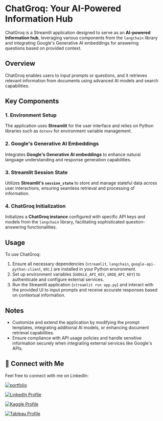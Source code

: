 # **ChatGroq: Your AI-Powered Information Hub**

ChatGroq is a Streamlit application designed to serve as an **AI-powered information hub**, leveraging various components from the `langchain` library and integrating Google's Generative AI embeddings for answering questions based on provided context.

## Overview

ChatGroq enables users to input prompts or questions, and it retrieves relevant information from documents using advanced AI models and search capabilities.

## Key Components

### 1. Environment Setup

The application uses **Streamlit** for the user interface and relies on Python libraries such as `dotenv` for environment variable management.

### 2. Google's Generative AI Embeddings

Integrates **Google's Generative AI embeddings** to enhance natural language understanding and response generation capabilities.

### 3. Streamlit Session State

Utilizes **Streamlit's `session_state`** to store and manage stateful data across user interactions, ensuring seamless retrieval and processing of information.

### 4. ChatGroq Initialization

Initializes a **ChatGroq instance** configured with specific API keys and models from the `langchain` library, facilitating sophisticated question-answering functionalities.

## Usage

To use ChatGroq:

1. Ensure all necessary dependencies (`streamlit`, `langchain`, `google-api-python-client`, etc.) are installed in your Python environment.
2. Set up environment variables (`GOOGLE_API_KEY`, `GROQ_API_KEY`) to authenticate and configure external services.
3. Run the Streamlit application (`streamlit run app.py`) and interact with the provided UI to input prompts and receive accurate responses based on contextual information.

## Notes

- Customize and extend the application by modifying the prompt templates, integrating additional AI models, or enhancing document retrieval capabilities.
- Ensure compliance with API usage policies and handle sensitive information securely when integrating external services like Google's APIs.


## 🔗 Connect with Me

Feel free to connect with me on LinkedIn:

[![portfolio](https://img.shields.io/badge/my_portfolio-000?style=for-the-badge&logo=ko-fi&logoColor=white)](https://parthebhan143.wixsite.com/datainsights)

[![LinkedIn Profile](https://img.shields.io/badge/LinkedIn_Profile-000?style=for-the-badge&logo=linkedin&logoColor=white)](https://www.linkedin.com/in/parthebhan)

[![Kaggle Profile](https://img.shields.io/badge/Kaggle_Profile-000?style=for-the-badge&logo=kaggle&logoColor=white)](https://www.kaggle.com/parthebhan)

[![Tableau Profile](https://img.shields.io/badge/Tableau_Profile-000?style=for-the-badge&logo=tableau&logoColor=white)](https://public.tableau.com/app/profile/parthebhan.pari/vizzes)

